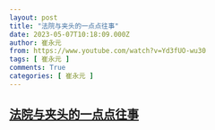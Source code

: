 ```yaml
---
layout: post
title: "法院与夹头的一点点往事"
date: 2023-05-07T10:18:09.000Z
author: 崔永元
from: https://www.youtube.com/watch?v=Yd3fUO-wu30
tags: [ 崔永元 ]
comments: True
categories: [ 崔永元 ]
---
```

<!--1683454689000-->
[法院与夹头的一点点往事](https://www.youtube.com/watch?v=Yd3fUO-wu30)
------

<div>

</div>
